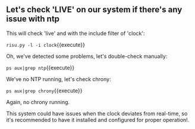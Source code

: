 ## Let's check 'LIVE' on our system if there's any issue with ntp

This will check 'live' and with the include filter of 'clock':

`risu.py -l -i clock`{{execute}}

Oh, we've detected some problems, let's double-check manually:

`ps aux|grep ntp`{{execute}}

We've no NTP running, let's check chrony:

`ps aux|grep chrony`{{execute}}

Again, no chrony running.

This system could have issues when the clock deviates from real-time, so it's recommended to have it installed and configured for proper operation!.
